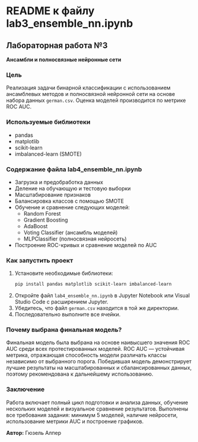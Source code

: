 # README к файлу lab3_ensemble_nn.ipynb

## Лабораторная работа №3
**Ансамбли и полносвязные нейронные сети**

### Цель
Реализация задачи бинарной классификации с использованием ансамблевых методов и полносвязной нейронной сети на основе набора данных `german.csv`. Оценка моделей производится по метрике ROC AUC.

### Используемые библиотеки
- pandas
- matplotlib
- scikit-learn
- imbalanced-learn (SMOTE)

### Содержание файла lab4_ensemble_nn.ipynb
- Загрузка и предобработка данных
- Деление на обучающую и тестовую выборки
- Масштабирование признаков
- Балансировка классов с помощью SMOTE
- Обучение и сравнение следующих моделей:
  - Random Forest
  - Gradient Boosting
  - AdaBoost
  - Voting Classifier (ансамбль моделей)
  - MLPClassifier (полносвязная нейросеть)
- Построение ROC-кривых и сравнение моделей по AUC

### Как запустить проект
1. Установите необходимые библиотеки:
   ```bash
   pip install pandas matplotlib scikit-learn imbalanced-learn
   ```
2. Откройте файл `lab4_ensemble_nn.ipynb` в Jupyter Notebook или Visual Studio Code с расширением Jupyter.
3. Убедитесь, что файл `german.csv` находится в той же директории.
4. Последовательно выполните все ячейки.

### Почему выбрана финальная модель?
Финальная модель была выбрана на основе наивысшего значения ROC AUC среди всех протестированных моделей. ROC AUC — устойчивая метрика, отражающая способность модели различать классы независимо от выбранного порога. Победившая модель демонстрирует лучшие результаты на масштабированных и сбалансированных данных, поэтому рекомендована к дальнейшему использованию.

### Заключение
Работа включает полный цикл подготовки и анализа данных, обучение нескольких моделей и визуальное сравнение результатов. Выполнены все требования задания: минимум 5 моделей, наличие нейросети, использование метрики AUC и построение графиков.

**Автор:** Гюзель Алпер
